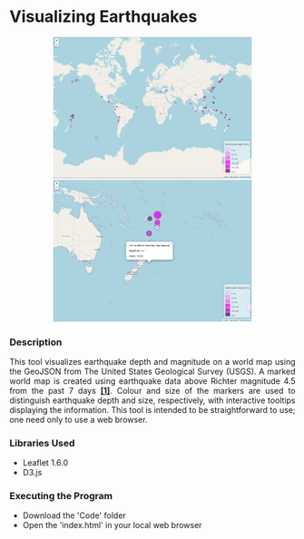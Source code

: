 # Visualizing Earthquakes 

<p align="center">
  <img src="Images/Overview.PNG" width="350" title="Overview">
  <img src="Images/CloseUp.PNG" width="350" alt="CloseUp">
</p>

### Description
<p align="justify">
This tool visualizes earthquake depth and magnitude on a world map using the GeoJSON from The United States Geological Survey (USGS). 
A marked world map is created using earthquake data above Richter magnitude 4.5 from the past 7 days <a href="https://earthquake.usgs.gov/earthquakes/feed/v1.0/summary/4.5_week.geojson"><b>[1]</b></a>. 
Colour and size of the markers are used to distinguish earthquake depth and size, respectively, with interactive tooltips displaying the information. 
This tool is intended to be straightforward to use; one need only to use a web browser.
</p>

### Libraries Used

* Leaflet 1.6.0 
* D3.js

### Executing the Program

* Download the 'Code' folder
* Open the 'index.html' in your local web browser 


